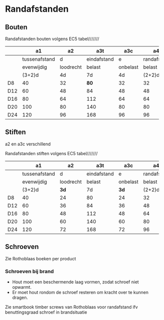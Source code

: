 # Randafstanden

## Bouten

Randafstanden bouten volgens EC5 tabel///////

|     | a1            | a2        | a3t         | a3c      | a4t         | a4c |
| --- | ---           | ---       | ---         | ---      | ---         | --- |
|     | tussenafstand | d         | eindafstand | e        | randafstand | r |
|     | evenwijdig    | loodrecht | belast      | onbelast | belast      | onbelast |
|     | (3+2)d        | 4d        | 7d          | 4d       | (2+2)d      | 3d |
| D8  | 40            | 32        | **80**      | 32       | 32          | 24 |
| D12 | 60            | 48        | 84          | 48       | 48          | 36 |
| D16 | 80            | 64        | 112         | 64       | 64          | 48 |
| D20 | 100           | 80        | 140         | 80       | 80          | 60 |
| D24 | 120           | 96        | 168         | 96       | 96          | 72 |

## Stiften

a2 en a3c verschillend

Randafstanden stiften volgens EC5 tabel///////

|     | a1            | a2        | a3t         | a3c      | a4t         | a4c |
| --- | ---           | ---       | ---         | ---      | ---         | --- |
|     | tussenafstand | d         | eindafstand | e        | randafstand | r |
|     | evenwijdig    | loodrecht | belast      | onbelast | belast      | onbelast |
|     | (3+2)d        | **3d**    | 7d          | **3d**   | (2+2)d      | 3d |
| D8  | 40            | 24        | 80          | 24       | 32          | 24 |
| D12 | 60            | 36        | 84          | 36       | 48          | 36 |
| D16 | 80            | 48        | 112         | 48       | 64          | 48 |
| D20 | 100           | 60        | 140         | 60       | 80          | 60 |
| D24 | 120           | 72        | 168         | 72       | 96          | 72 |


## Schroeven

Zie Rothoblaas boeken per product

### Schroeven bij brand

- Hout moet een beschermende laag vormen, zodat schroef niet opwarmt.
- Er moet hout rondom de schroef resteren om kracht over te kunnen dragen.

Zie smartbook timber screws van Rothoblaas voor randafstand ifv benuttingsgraad schroef in brandsituatie
